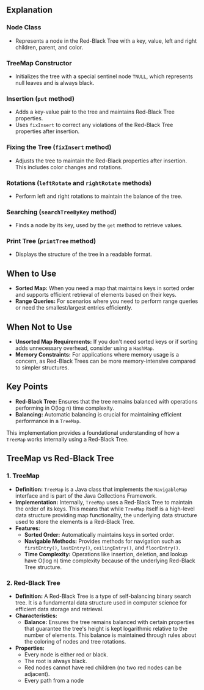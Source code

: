 ## Explanation

### Node Class

- Represents a node in the Red-Black Tree with a key, value, left and right children, parent, and color.

### TreeMap Constructor

- Initializes the tree with a special sentinel node `TNULL`, which represents null leaves and is always black.

### Insertion (`put` method)

- Adds a key-value pair to the tree and maintains Red-Black Tree properties.
- Uses `fixInsert` to correct any violations of the Red-Black Tree properties after insertion.

### Fixing the Tree (`fixInsert` method)

- Adjusts the tree to maintain the Red-Black properties after insertion. This includes color changes and rotations.

### Rotations (`leftRotate` and `rightRotate` methods)

- Perform left and right rotations to maintain the balance of the tree.

### Searching (`searchTreeByKey` method)

- Finds a node by its key, used by the `get` method to retrieve values.

### Print Tree (`printTree` method)

- Displays the structure of the tree in a readable format.

## When to Use

- **Sorted Map:** When you need a map that maintains keys in sorted order and supports efficient retrieval of elements based on their keys.
- **Range Queries:** For scenarios where you need to perform range queries or need the smallest/largest entries efficiently.

## When Not to Use

- **Unsorted Map Requirements:** If you don't need sorted keys or if sorting adds unnecessary overhead, consider using a `HashMap`.
- **Memory Constraints:** For applications where memory usage is a concern, as Red-Black Trees can be more memory-intensive compared to simpler structures.

## Key Points

- **Red-Black Tree:** Ensures that the tree remains balanced with operations performing in O(log n) time complexity.
- **Balancing:** Automatic balancing is crucial for maintaining efficient performance in a `TreeMap`.

This implementation provides a foundational understanding of how a `TreeMap` works internally using a Red-Black Tree.

## TreeMap vs Red-Black Tree

### 1. TreeMap

- **Definition:** `TreeMap` is a Java class that implements the `NavigableMap` interface and is part of the Java Collections Framework.
- **Implementation:** Internally, `TreeMap` uses a Red-Black Tree to maintain the order of its keys. This means that while `TreeMap` itself is a high-level data structure providing map functionality, the underlying data structure used to store the elements is a Red-Black Tree.
- **Features:**
    - **Sorted Order:** Automatically maintains keys in sorted order.
    - **Navigable Methods:** Provides methods for navigation such as `firstEntry()`, `lastEntry()`, `ceilingEntry()`, and `floorEntry()`.
    - **Time Complexity:** Operations like insertion, deletion, and lookup have O(log n) time complexity because of the underlying Red-Black Tree structure.

### 2. Red-Black Tree

- **Definition:** A Red-Black Tree is a type of self-balancing binary search tree. It is a fundamental data structure used in computer science for efficient data storage and retrieval.
- **Characteristics:**
    - **Balance:** Ensures the tree remains balanced with certain properties that guarantee the tree's height is kept logarithmic relative to the number of elements. This balance is maintained through rules about the coloring of nodes and tree rotations.
- **Properties:**
    - Every node is either red or black.
    - The root is always black.
    - Red nodes cannot have red children (no two red nodes can be adjacent).
    - Every path from a node
